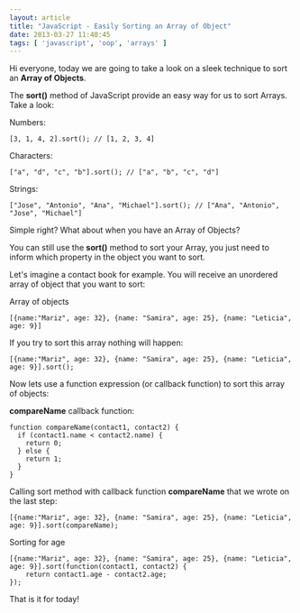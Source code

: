 ```yaml
---
layout: article
title: "JavaScript - Easily Sorting an Array of Object"
date: 2013-03-27 11:40:45
tags: [ 'javascript', 'oop', 'arrays' ]
---
```

Hi everyone, today we are going to take a look on a sleek technique to sort an **Array of Objects**. 

The **sort()** method of JavaScript provide an easy way for us to sort Arrays. Take a look:

Numbers:
```
[3, 1, 4, 2].sort(); // [1, 2, 3, 4]
```

Characters:
```
["a", "d", "c", "b"].sort(); // ["a", "b", "c", "d"]
```

Strings:
```
["Jose", "Antonio", "Ana", "Michael"].sort(); // ["Ana", "Antonio", "Jose", "Michael"]
```

Simple right? What about when you have an Array of Objects?

You can still use the **sort()** method to sort your Array, you just need to inform which property in the object you want to sort.

Let's imagine a contact book for example. You will receive an unordered array of object that you want to sort:

Array of objects
    
    [{name:"Mariz", age: 32}, {name: "Samira", age: 25}, {name: "Leticia", age: 9}]


If you try to sort this array nothing will happen:


    [{name:"Mariz", age: 32}, {name: "Samira", age: 25}, {name: "Leticia", age: 9}].sort();


Now lets use a function expression (or callback function) to sort this array of objects:

**compareName** callback function:

    function compareName(contact1, contact2) {
      if (contact1.name < contact2.name) {
        return 0;
      } else {
        return 1;
      }
    }


Calling sort method with callback function **compareName** that we wrote on the last step:

    [{name:"Mariz", age: 32}, {name: "Samira", age: 25}, {name: "Leticia", age: 9}].sort(compareName);


Sorting for age

    [{name:"Mariz", age: 32}, {name: "Samira", age: 25}, {name: "Leticia", age: 9}].sort(function(contact1, contact2) { 
        return contact1.age - contact2.age; 
    });


That is it for today!
